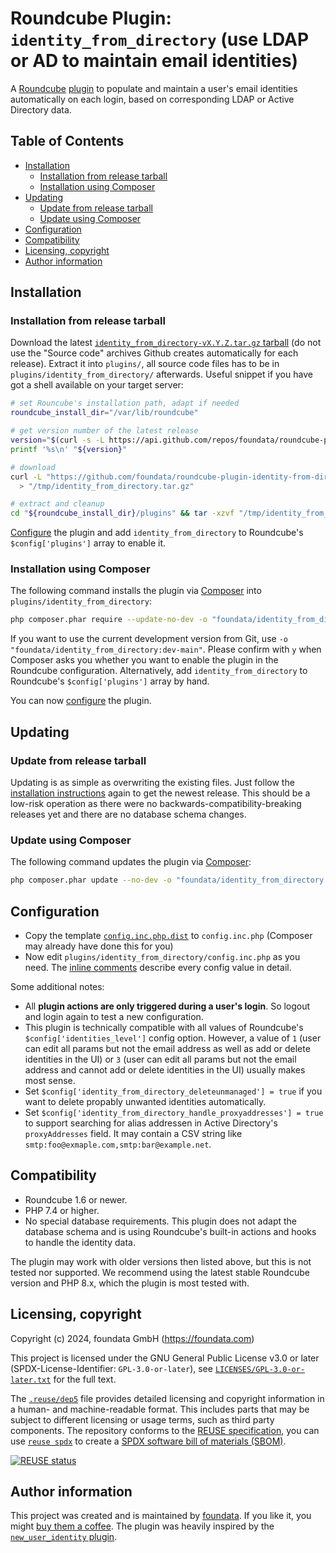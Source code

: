 # Roundcube Plugin: `identity_from_directory` (use LDAP or AD to maintain email identities)

A [Roundcube](https://roundcube.net/) [plugin](https://plugins.roundcube.net/) to populate and maintain a user's email identities automatically on each login, based on corresponding LDAP or Active Directory data.


## Table of Contents

- [Installation](#installation)
  - [Installation from release tarball](#installation-from-release-tarball)
  - [Installation using Composer](#installation-using-composer)
- [Updating](#updating)
  - [Update from release tarball](#update-from-release-tarball)
  - [Update using Composer](#update-using-composer)
- [Configuration](#configuration)
- [Compatibility](#compatibility)
- [Licensing, copyright](#licensing-copyright)
- [Author information](#author-information)


## Installation

### Installation from release tarball

Download the latest [`identity_from_directory-vX.Y.Z.tar.gz` tarball](https://github.com/foundata/roundcube-plugin-identity-from-directory/releases) (do not use the "Source code" archives Github creates automatically for each release). Extract it into `plugins/`, all source code files has to be in `plugins/identity_from_directory/` afterwards. Useful snippet if you have got a shell available on your target server:

```bash
# set Rouncube's installation path, adapt if needed
roundcube_install_dir="/var/lib/roundcube"

# get version number of the latest release
version="$(curl -s -L https://api.github.com/repos/foundata/roundcube-plugin-identity-from-directory/releases/latest | jq -r '.tag_name' | sed -e 's/^v//g')"
printf '%s\n' "${version}"

# download
curl -L "https://github.com/foundata/roundcube-plugin-identity-from-directory/releases/download/v${version}/identity_from_directory-v${version}.tar.gz" \
  > "/tmp/identity_from_directory.tar.gz"

# extract and cleanup
cd "${roundcube_install_dir}/plugins" && tar -xzvf "/tmp/identity_from_directory.tar.gz" && rm "/tmp/identity_from_directory.tar.gz"
```

[Configure](#configuration) the plugin and add `identity_from_directory` to Roundcube's `$config['plugins']` array to enable it.


### Installation using Composer

The following command installs the plugin via [Composer](https://getcomposer.org/download/) into `plugins/identity_from_directory`:

```bash
php composer.phar require --update-no-dev -o "foundata/identity_from_directory:*"`
```

If you want to use the current development version from Git, use `-o "foundata/identity_from_directory:dev-main"`. Please confirm with `y` when Composer asks you whether you want to enable the plugin in the Roundcube configuration. Alternatively, add `identity_from_directory` to Roundcube's `$config['plugins']` array by hand.

You can now [configure](#configuration) the plugin.


## Updating

### Update from release tarball

Updating is as simple as overwriting the existing files. Just follow the [installation instructions](#installation) again to get the newest release. This should be a low-risk operation as there were no backwards-compatibility-breaking releases yet and there are no database schema changes.


### Update using Composer

The following command updates the plugin via [Composer](https://getcomposer.org/download/):

```bash
php composer.phar update --no-dev -o "foundata/identity_from_directory:*"`
```


## Configuration

- Copy the template [`config.inc.php.dist`](./config.inc.php.dist) to `config.inc.php` (Composer may already have done this for you)
- Now edit `plugins/identity_from_directory/config.inc.php` as you need. The [inline comments](./config.inc.php.dist) describe every config value in detail.

Some additional notes:

* All **plugin actions are only triggered during a user's login**. So logout and login again to test a new configuration.
* This plugin is technically compatible with all values of Roundcube's `$config['identities_level']` config option. However, a value of `1` (user can edit all params but not the email address as well as add or delete identities in the UI) or `3` (user can edit all params but not the email address and cannot add or delete identities in the UI) usually makes most sense.
* Set `$config['identity_from_directory_deleteunmanaged'] = true` if you want to delete propably unwanted identities automatically.
* Set `$config['identity_from_directory_handle_proxyaddresses'] = true` to support searching for alias addressen in Active Directory's `proxyAddresses` field. It may contain a CSV string like `smtp:foo@exmaple.com,smtp:bar@example.net`.


## Compatibility

- Roundcube 1.6 or newer.
- PHP 7.4 or higher.
- No special database requirements. This plugin does not adapt the database schema and is using Roundcube's built-in actions and hooks to handle the identity data.

The plugin may work with older versions then listed above, but this is not tested nor supported. We recommend using the latest stable Roundcube version and PHP 8.x, which the plugin is most tested with.


## Licensing, copyright

<!--REUSE-IgnoreStart-->
Copyright (c) 2024, foundata GmbH (https://foundata.com)

This project is licensed under the GNU General Public License v3.0 or later (SPDX-License-Identifier: `GPL-3.0-or-later`), see [`LICENSES/GPL-3.0-or-later.txt`](LICENSES/GPL-3.0-or-later.txt) for the full text.

The [`.reuse/dep5`](.reuse/dep5) file provides detailed licensing and copyright information in a human- and machine-readable format. This includes parts that may be subject to different licensing or usage terms, such as third party components. The repository conforms to the [REUSE specification](https://reuse.software/spec/), you can use [`reuse spdx`](https://reuse.readthedocs.io/en/latest/readme.html#cli) to create a [SPDX software bill of materials (SBOM)](https://en.wikipedia.org/wiki/Software_Package_Data_Exchange).
<!--REUSE-IgnoreEnd-->

[![REUSE status](https://api.reuse.software/badge/github.com/foundata/roundcube-plugin-identity-from-directory)](https://api.reuse.software/info/github.com/foundata/roundcube-plugin-identity-from-directory)


## Author information

This project was created and is maintained by [foundata](https://foundata.com/). If you like it, you might [buy them a coffee](https://buy-me-a.coffee/roundcube-plugin-identity-from-directory/). The plugin was heavily inspired by the [`new_user_identity` plugin](https://github.com/roundcube/roundcubemail/tree/master/plugins/new_user_identity).
